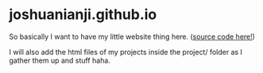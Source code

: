 # joshuanianji.github.io

So basically I want to have my little website thing here. ([source code here!](https://github.com/joshuanianji/website))

I will also add the html files of my projects inside the project/ folder as I gather them up and stuff haha.
